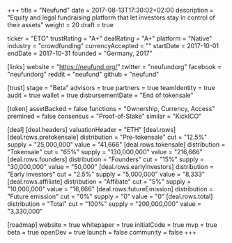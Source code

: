 +++
title = "Neufund"
date = 2017-08-13T17:30:02+02:00
description = "Equity and legal fundraising platform that let investors stay in control of their assets"
weight = 20
draft = true

ticker = "ETO"
trustRating = "A+"
dealRating = "A+"
platform = "Native"
industry = "crowdfunding"
currencyAccepted = ""
startDate = 2017-10-01
endDate = 2017-10-31
founded = "Germany, 2017"

[links]
  website = "https://neufund.org/"
  twitter = "neufundorg"
  facebook = "neufundorg"
  reddit = "neufund"
  github = "neufund"

[trust]
  stage = "Beta"
  advisors = true
  partners = true
  teamIdentity = true
  audit = true
  wallet = true
  disbursementDate = "End of tokensale"

[token]
  assetBacked = false
  functions = "Ownership, Currency, Access"
  premined = false
  consensus = "Proof-of-Stake"
  similar = "KickICO"

[deal]
  [deal.headers]
    valuationHeader = "ETH"
  [deal.rows]
    [deal.rows.pretokensale]
      distribution = "Pre-tokensale"
      cut = "12.5%"
      supply = "25,000,000"
      value = "41,666"
    [deal.rows.tokensale]
      distribution = "Tokensale"
      cut = "65%"
      supply = "130,000,000"
      value = "216,666"
    [deal.rows.founders]
      distribution = "Founders"
      cut = "15%"
      supply = "30,000,000"
      value = "50,000"
    [deal.rows.earlyInvestors]
      distribution = "Early investors"
      cut = "2.5%"
      supply = "5,000,000"
      value = "8,333"
    [deal.rows.affiliate]
      distribution = "Affiliate"
      cut = "5%"
      supply = "10,000,000"
      value = "16,666"
    [deal.rows.futureEmission]
      distribution = "Future emission"
      cut = "0%"
      supply = "0"
      value = "0"
    [deal.rows.total]
      distribution = "Total"
      cut = "100%"
      supply = "200,000,000"
      value = "3,330,000"

[roadmap]
  website = true
  whitepaper = true
  initialCode = true
  mvp = true
  beta = true
  openDev = true
  launch = false
  community = false
+++
